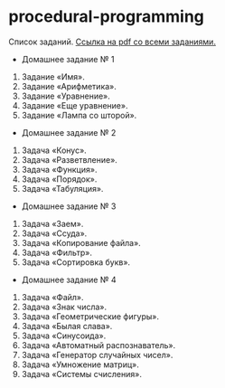 # procedural-programming
Список заданий.
[Ссылка на pdf со всеми заданиями.](https://lizochekk.jimdofree.com/app/download/14180618578/Все+ДЗ.pdf?t=1584361874)
* Домашнее задание № 1
 1. Задание «Имя».
 2. Задание «Арифметика».
 3. Задание «Уравнение».
 4. Задание «Еще уравнение».
 5. Задание «Лампа со шторой».
* Домашнее задание № 2
 1. Задача «Конус».
 2. Задача «Разветвление».
 3. Задача «Функция».
 4. Задача «Порядок».
 5. Задача «Табуляция».
* Домашнее задание № 3
 1. Задача «Заем».
 2. Задача «Ссуда».
 3. Задача «Копирование файла».
 4. Задача «Фильтр».
 5. Задача «Сортировка букв».
* Домашнее задание № 4
 1. Задача «Файл».
 2. Задача «Знак числа».
 3. Задача «Геометрические фигуры».
 4. Задача «Былая слава».
 5. Задача «Синусоида».
 6. Задача «Автоматный распознаватель».
 7. Задача «Генератор случайных чисел».
 8. Задача «Умножение матриц».
 9. Задача «Системы счисления».
